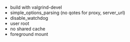 - build with valgrind-devel
- simple_options_parsing (no qotes for proxy, server_url)
- disable_watchdog
- user root
- no shared cache
- foreground mount

